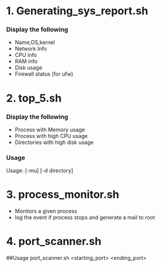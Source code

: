 # 1. Generating_sys_report.sh
   ### Display the following
    
   - Name,OS,kernel
   - Network Info
   - CPU info
   - RAM info
   - Disk usage
   - Firewall status (for ufw)
    
 # 2. top_5.sh
  ### Display the following
  
   - Process with Memory usage
   - Process with high CPU usage
   - Directories with high disk usage
    
   ### Usage
   Usage: [-mu] [-d directory]
   
  # 3. process_monitor.sh
  
  - Monitors a given process
  - log the event if process stops and generate a mail to root

# 4. port_scanner.sh
  
   ##Usage
     port_scanner.sh <host>  <starting_port> <ending_port>
